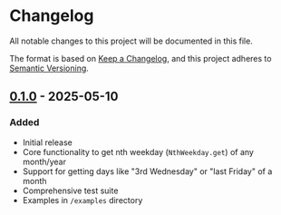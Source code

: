 # Changelog

All notable changes to this project will be documented in this file.

The format is based on [Keep a Changelog](https://keepachangelog.com/en/1.1.0/),
and this project adheres to [Semantic Versioning](https://semver.org/spec/v2.0.0.html).

## [0.1.0] - 2025-05-10

### Added
- Initial release
- Core functionality to get nth weekday (`NthWeekday.get`) of any month/year
- Support for getting days like "3rd Wednesday" or "last Friday" of a month
- Comprehensive test suite
- Examples in `/examples` directory

[0.1.0]: https://github.com/yusukehigasa/nth_weekday/releases/tag/v0.1.0
